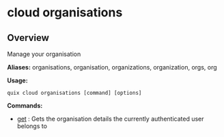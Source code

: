 # cloud organisations

## Overview

Manage your organisation

**Aliases:** organisations, organisation, organizations, organization, orgs, org

**Usage:**

```
quix cloud organisations [command] [options]
```

**Commands:**

- [get](get.md) : Gets the organisation details the currently authenticated user belongs to

